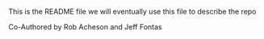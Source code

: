 This is the README file we will eventually use this file to describe the repo


Co-Authored by
Rob Acheson and Jeff Fontas

